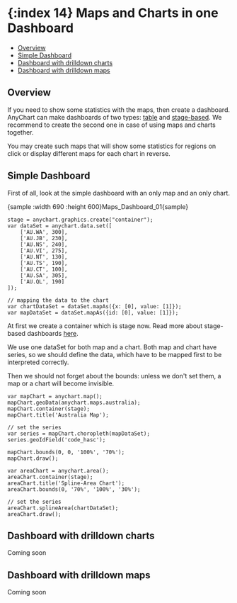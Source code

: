 {:index 14}
Maps and Charts in one Dashboard
======================

* [Overview](#overview)
* [Simple Dashboard](#simple_dashboard)
* [Dashboard with drilldown charts](#dashboard_with_drilldown_charts)
* [Dashboard with drilldown maps](#dashboard_with_drilldown_maps)

## Overview

If you need to show some statistics with the maps, then create a dashboard. AnyChart can make dashboards of two types: [table](../../Dashboards/Table_Layout) and [stage-based](../../Dashboards/Stage-Based_Layout). We recommend to create the second one in case of using maps and charts together.

You may create such maps that will show some statistics for regions on click or display different maps for each chart in reverse.

## Simple Dashboard

First of all, look at the simple dashboard with an only map and an only chart.

{sample :width 690 :height 600}Maps\_Dashboard\_01{sample}

```
stage = anychart.graphics.create("container");
var dataSet = anychart.data.set([
	['AU.WA', 300],
	['AU.JB', 230],
	['AU.NS', 240],
	['AU.VI', 275],
	['AU.NT', 130],
	['AU.TS', 190],
	['AU.CT', 100],
	['AU.SA', 305],
	['AU.QL', 190]
]);

// mapping the data to the chart
var chartDataSet = dataSet.mapAs({x: [0], value: [1]});
var mapDataSet = dataSet.mapAs({id: [0], value: [1]});
```
At first we create a container which is stage now. Read more about stage-based dashboards [here](../../Dashboards/Stage-Based_Layout).

We use one dataSet for both map and a chart. Both map and chart have series, so we should define the data, which have to be mapped first to be interpreted correctly.

Then we should not forget about the bounds: unless we don't set them, a map or a chart will become invisible.

```
var mapChart = anychart.map();
mapChart.geoData(anychart.maps.australia);
mapChart.container(stage);
mapChart.title('Australia Map');

// set the series
var series = mapChart.choropleth(mapDataSet);
series.geoIdField('code_hasc');

mapChart.bounds(0, 0, '100%', '70%');
mapChart.draw();

var areaChart = anychart.area();
areaChart.container(stage);
areaChart.title('Spline-Area Chart');
areaChart.bounds(0, '70%', '100%', '30%');

// set the series
areaChart.splineArea(chartDataSet);
areaChart.draw();		
```

## Dashboard with drilldown charts

Coming soon

## Dashboard with drilldown maps

Coming soon